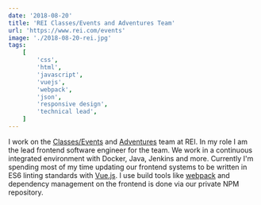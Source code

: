 ```yaml
---
date: '2018-08-20'
title: 'REI Classes/Events and Adventures Team'
url: 'https://www.rei.com/events'
image: './2018-08-20-rei.jpg'
tags:
    [
        'css',
        'html',
        'javascript',
        'vuejs',
        'webpack',
        'json',
        'responsive design',
        'technical lead',
    ]
---
```


I work on the [Classes/Events](https://www.rei.com/events) and [Adventures](https://www.rei.com/adventures) team at REI. In my role I am the lead frontend software engineer for the team. We work in a continuous integrated environment with Docker, Java, Jenkins and more. Currently I'm spending most of my time updating our frontend systems to be written in ES6 linting standards with [Vue.js](https://vuejs.org). I use build tools like [webpack](https://webpack.js.org) and dependency management on the frontend is done via our private NPM repository.
